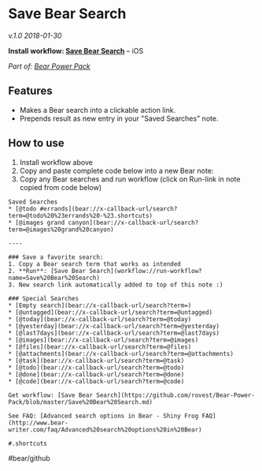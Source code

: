 # Save Bear Search
*v.1.0 2018-01-30*

**Install workflow: [Save Bear Search](https://workflow.is/workflows/0409f09b4b2943b4b059212fff49be86)** – iOS

*Part of: [Bear Power Pack](https://github.com/rovest/Bear-Power-Pack/blob/master/README.md)*

## Features
- Makes a Bear search into a clickable action link.
- Prepends result as new entry in your "Saved Searches" note.

## How to use
1. Install workflow above
2. Copy and paste complete code below into a new Bear note:
3. Copy any Bear searches and run workflow (click on Run-link in note copied from code below)

```
Saved Searches
* [@todo #errands](bear://x-callback-url/search?term=@todo%20%23errands%20-%23.shortcuts)
* [@images grand canyon](bear://x-callback-url/search?term=@images%20grand%20canyon)

----

### Save a favorite search:   
1. Copy a Bear search term that works as intended
2. **Run**: [Save Bear Search](workflow://run-workflow?name=Save%20Bear%20Search)
3. New search link automatically added to top of this note :)

### Special Searches
* [Empty search](bear://x-callback-url/search?term=)
* [@untagged](bear://x-callback-url/search?term=@untagged)
* [@today](bear://x-callback-url/search?term=@today)
* [@yesterday](bear://x-callback-url/search?term=@yesterday)
* [@last7days](bear://x-callback-url/search?term=@last7days)
* [@images](bear://x-callback-url/search?term=@images)
* [@files](bear://x-callback-url/search?term=@files)
* [@attachments](bear://x-callback-url/search?term=@attachments)
* [@task](bear://x-callback-url/search?term=@task)
* [@todo](bear://x-callback-url/search?term=@todo)
* [@done](bear://x-callback-url/search?term=@done)
* [@code](bear://x-callback-url/search?term=@code)

Get workflow: [Save Bear Search](https://github.com/rovest/Bear-Power-Pack/blob/master/Save%20Bear%20Search.md)

See FAQ: [Advanced search options in Bear - Shiny Frog FAQ](http://www.bear-writer.com/faq/Advanced%20search%20options%20in%20Bear)

#.shortcuts

```

#bear/github
